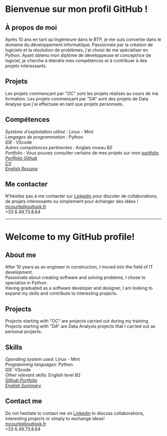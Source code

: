 # Bienvenue sur mon profil GitHub ! 
## À propos de moi
Après 10 ans en tant qu'ingénieure dans le BTP, je me suis convertie dans le domaine du développement informatique.
Passionnée par la création de logiciels et la résolution de problèmes, j'ai choisi de me spécialiser en Python.
Ayant obtenu mon diplôme de développeuse et conceptrice de logiciel, je cherche à étendre mes compétences et à contribuer à des projets intéressants.

## Projets
Les projets commençant par "OC" sont les projets réalisés au cours de ma formation.
Les projets commençant par "DA" sont des projets de Data Analyse que j'ai effectuée en tant que projets personnels.

## Compétences
*Système d'exploitation utilisé :* Linux - Mint  
*Langages de programmation :* Python  
*IDE :* VScode  
*Autres compétences pertinentes :* Anglais niveau B2  
*Portfolio :* Vous pouvez consulter certains de mes projets sur mon [portfolio](https://www.canva.com/design/DAF_kTwh-Mc/eRn1TVcKmXHio6mxEz3cqg/edit?utm_content=DAF_kTwh-Mc&utm_campaign=designshare&utm_medium=link2&utm_source=sharebutton)  
*[Portfolio Github](https://mcourte.github.io/)*  
*[CV](https://www.canva.com/design/DAF_lO8_Ju4/FdQ8M4F0vA1FuHqPBmaPGQ/view?utm_content=DAF_lO8_Ju4&utm_campaign=designshare&utm_medium=link&utm_source=editor)*  
*[English Resume](https://www.canva.com/design/DAGYvDasTrc/oWOZTj8jyFYpsI_u5bQvuQ/edit)*

## Me contacter
N'hésitez pas à me contacter sur [Linkedin](https://www.linkedin.com/in/magali-courté) pour discuter de collaborations, de projets intéressants ou simplement pour échanger des idées !
mcourte@outlook.fr  
+33 6.49.73.8.64

-------------------------------------------------------------------------------------------------------------------------

# Welcome to my GitHub profile!  


## About me  
After 10 years as an engineer in construction, I moved into the field of IT development.  
Passionate about creating software and solving problems, I chose to specialize in Python.  
Having graduated as a software developer and designer, I am looking to expand my skills and contribute to interesting projects.  
  
## Projects  
Projects starting with "OC" are projects carried out during my training.  
Projects starting with "DA" are Data Analysis projects that I carried out as personal projects.  
  
## Skills  
*Operating system used:* Linux - Mint  
*Programming languages:* Python  
*IDE:* VScode  
*Other relevant skills:* English level B2  
*[Github Portfolio](https://mcourte.github.io/)*  
*[English Summary](https://www.canva.com/design/DAGYvDasTrc/oWOZTj8jyFYpsI_u5bQvuQ/edit)*

## Contact me  
Do not hesitate to contact me on [Linkedin](https://www.linkedin.com/in/magali-courté) to discuss collaborations, interesting projects or simply to exchange ideas!  
mcourte@outlook.fr  
+33 6.49.73.8.64  
